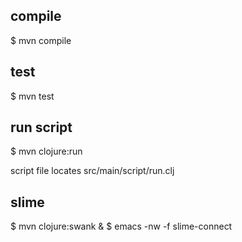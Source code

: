 ## compile ##
$ mvn compile

## test ##
$ mvn test

## run script ##
$ mvn clojure:run

script file locates src/main/script/run.clj

## slime ##
$ mvn clojure:swank &
$ emacs -nw -f slime-connect